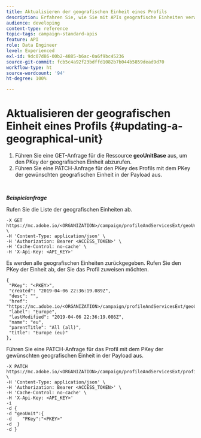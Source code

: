 ```yaml
---
title: Aktualisieren der geografischen Einheit eines Profils
description: Erfahren Sie, wie Sie mit APIs geografische Einheiten verwalten können.
audience: developing
content-type: reference
topic-tags: campaign-standard-apis
feature: API
role: Data Engineer
level: Experienced
exl-id: 9dc07d86-00b2-4885-b6ac-0a6f9bc45236
source-git-commit: fcb5c4a92f23bdffd1082b7b044b5859dead9d70
workflow-type: ht
source-wordcount: '94'
ht-degree: 100%

---
```


# Aktualisieren der geografischen Einheit eines Profils {#updating-a-geographical-unit}

1. Führen Sie eine GET-Anfrage für die Ressource **geoUnitBase** aus, um den PKey der geografischen Einheit abzurufen.
1. Führen Sie eine PATCH-Anfrage für den PKey des Profils mit dem PKey der gewünschten geografischen Einheit in der Payload aus.

<br/>

***Beispielanfrage***

Rufen Sie die Liste der geografischen Einheiten ab.

```
-X GET https://mc.adobe.io/<ORGANIZATION>/campaign/profileAndServicesExt/geoUnitBase/ \
-H 'Content-Type: application/json' \
-H 'Authorization: Bearer <ACCESS_TOKEN>' \
-H 'Cache-Control: no-cache' \
-H 'X-Api-Key: <API_KEY>'
```

Es werden alle geografischen Einheiten zurückgegeben. Rufen Sie den PKey der Einheit ab, der Sie das Profil zuweisen möchten.

```
{
 "PKey": "<PKEY>",
 "created": "2019-04-06 22:36:19.089Z",
 "desc": "",
 "href": "https://mc.adobe.io/<ORGANIZATION>/campaign/profileAndServicesExt/geoUnitBase/<PKEY>",
 "label": "Europe",
 "lastModified": "2019-04-06 22:36:19.086Z",
 "name": "eu",
 "parentTitle": "All (all)",
 "title": "Europe (eu)"
},
```

Führen Sie eine PATCH-Anfrage für das Profil mit dem PKey der gewünschten geografischen Einheit in der Payload aus.

```
-X PATCH https://mc.adobe.io/<ORGANIZATION>/campaign/profileAndServicesExt/profile/<PKEY> \
-H 'Content-Type: application/json' \
-H 'Authorization: Bearer <ACCESS_TOKEN>' \
-H 'Cache-Control: no-cache' \
-H 'X-Api-Key: <API_KEY>'
-i
-d {
-d "geoUnit":{
-d    "PKey":"<PKEY>"
-d  }
-d }
```

<!-- + réponse -->
